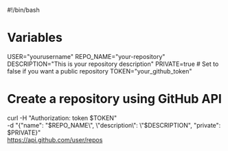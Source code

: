 #!/bin/bash

# Variables
USER="yourusername"
REPO_NAME="your-repository"
DESCRIPTION="This is your repository description"
PRIVATE=true    # Set to false if you want a public repository
TOKEN="your_github_token"

# Create a repository using GitHub API
curl -H "Authorization: token $TOKEN" \
     -d "{\"name\": \"$REPO_NAME\", \"description\": \"$DESCRIPTION\", \"private\": $PRIVATE}" \
     https://api.github.com/user/repos
     
